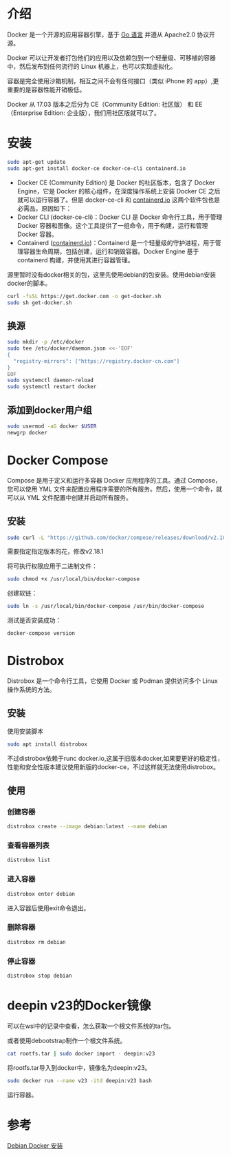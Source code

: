 # 介绍

Docker 是一个开源的应用容器引擎，基于 [Go 语言](https://www.runoob.com/go/go-tutorial.html)   并遵从 Apache2.0 协议开源。

Docker 可以让开发者打包他们的应用以及依赖包到一个轻量级、可移植的容器中，然后发布到任何流行的 Linux 机器上，也可以实现虚拟化。

容器是完全使用沙箱机制，相互之间不会有任何接口（类似 iPhone 的 app）,更重要的是容器性能开销极低。

Docker 从 17.03 版本之后分为 CE（Community Edition: 社区版） 和 EE（Enterprise Edition: 企业版），我们用社区版就可以了。

# 安装

```bash
sudo apt-get update
sudo apt-get install docker-ce docker-ce-cli containerd.io
```

- Docker CE (Community Edition) 是 Docker 的社区版本，包含了 Docker Engine，它是 Docker 的核心组件，在深度操作系统上安装 Docker CE 之后就可以运行容器了。但是 docker-ce-cli 和 [containerd.io](http://containerd.io) 这两个软件包也是必需品，原因如下：
- Docker CLI (docker-ce-cli)：Docker CLI 是 Docker 命令行工具，用于管理 Docker 容器和图像。这个工具提供了一组命令，用于构建，运行和管理 Docker 容器。
- Containerd ([containerd.io](http://containerd.io))：Containerd 是一个轻量级的守护进程，用于管理容器生命周期，包括创建，运行和销毁容器。Docker Engine 基于 containerd 构建，并使用其进行容器管理。

源里暂时没有docker相关的包，这里先使用debian的包安装。使用debian安装docker的脚本。

```bash
curl -fsSL https://get.docker.com -o get-docker.sh
sudo sh get-docker.sh
```

## 换源

```bash
sudo mkdir -p /etc/docker
sudo tee /etc/docker/daemon.json <<-'EOF'
{
  "registry-mirrors": ["https://registry.docker-cn.com"]
}
EOF
sudo systemctl daemon-reload
sudo systemctl restart docker
```

## 添加到docker用户组

```bash
sudo usermod -aG docker $USER
newgrp docker
```

# Docker Compose

Compose 是用于定义和运行多容器 Docker 应用程序的工具。通过 Compose，您可以使用 YML 文件来配置应用程序需要的所有服务。然后，使用一个命令，就可以从 YML 文件配置中创建并启动所有服务。

## 安装

```bash
sudo curl -L "https://github.com/docker/compose/releases/download/v2.18.1/docker-compose-$(uname -s)-$(uname -m)" -o /usr/local/bin/docker-compose
```

需要指定指定版本的花，修改v2.18.1

将可执行权限应用于二进制文件：

```bash
sudo chmod +x /usr/local/bin/docker-compose
```

创建软链：

```bash
sudo ln -s /usr/local/bin/docker-compose /usr/bin/docker-compose
```

测试是否安装成功：

```bash
docker-compose version
```

# Distrobox

Distrobox 是一个命令行工具，它使用 Docker 或 Podman 提供访问多个 Linux 操作系统的方法。

## 安装

使用安装脚本

```bash
sudo apt install distrobox
```

不过distrobox依赖于runc docker.io,这属于旧版本docker,如果要更好的稳定性，性能和安全性版本建议使用新版的docker-ce，不过这样就无法使用distrobox。

## 使用

### 创建容器

```bash
distrobox create --image debian:latest --name debian
```

### 查看容器列表

```bash
distrobox list
```

### 进入容器

```bash
distrobox enter debian
```

进入容器后使用exit命令退出。

### 删除容器

```bash
distrobox rm debian
```

### 停止容器

```bash
distrobox stop debian
```

# deepin v23的Docker镜像

可以在wsl中的记录中查看，怎么获取一个根文件系统的tar包。

或者使用debootstrap制作一个根文件系统。

```bash
cat rootfs.tar | sudo docker import - deepin:v23
```

将rootfs.tar导入到docker中，镜像名为deepin:v23。

```bash
sudo docker run --name v23 -itd deepin:v23 bash
```

运行容器。

# 参考

[Debian Docker 安装](https://www.runoob.com/docker/debian-docker-install.html)
